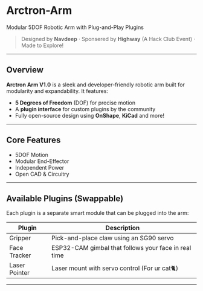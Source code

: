 # Arctron-Arm
Modular 5DOF Robotic Arm with Plug-and-Play Plugins
> Designed by **Navdeep** · Sponsered by **Highway** (A Hack Club Event) · Made to Explore!

---

## Overview

**Arctron Arm V1.0** is a sleek and developer-friendly robotic arm built for modularity and expandability. It features:

-  **5 Degrees of Freedom** (DOF) for precise motion
-  A **plugin interface** for custom plugins by the community
-  Fully open-source design using **OnShape**, **KiCad** and more!


---

##  Core Features


- 5DOF Motion             
- Modular End-Effector   
- Independent Power      
- Open CAD & Circuitry   

---

##  Available Plugins (Swappable)

Each plugin is a separate smart module that can be plugged into the arm:

| Plugin                 | Description                                           |
|------------------------|-------------------------------------------------------|
| Gripper             | Pick-and-place claw using an SG90 servo              |
| Face Tracker        | ESP32-CAM gimbal that follows your face in real time |
| Laser Pointer       | Laser mount with servo control (For ur cat🐈)     |

---

